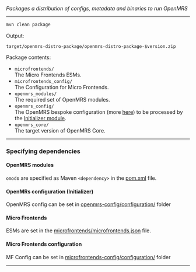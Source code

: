 _Packages a distribution of configs, metadata and binaries to run OpenMRS_

-----

```bash
mvn clean package
```

Output:

`target/openmrs-distro-package/openmrs-distro-package-$version.zip`

Package contents:
* `microfrontends/`
<br/>The Micro Frontends ESMs.
* `microfrontends_config/`
<br/>The Configuration for Micro Frontends.
* `openmrs_modules/`
<br/>The required set of OpenMRS modules.
* `openmrs_config/`
<br/>The OpenMRS bespoke configuration (more [here](https://github.com/mekomsolutions/openmrs-config-haiti)) to be processed by the [Initializer module](https://github.com/mekomsolutions/openmrs-module-initializer).
* `openmrs_core/`
<br/>The target version of OpenMRS Core.

----

### Specifying dependencies
#### OpenMRS modules
`omod`s are specified as Maven `<dependency>` in the [pom.xml](pom.xml) file.

#### OpenMRs configuration (Initializer)
OpenMRS config can be set in [openmrs-config/configuration/](openmrs-config/configuration/) folder

#### Micro Frontends
ESMs are set in the [microfrontends/microfrontends.json](microfrontends/microfrontends.json) file.

#### Micro Frontends configuration
MF Config can be set in [microfrontends-config/configuration/](microfrontends-config/configuration/) folder

----
